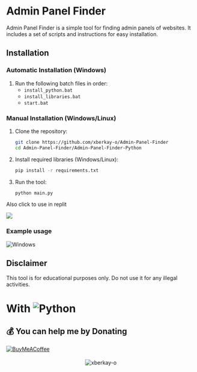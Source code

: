 # Admin Panel Finder

Admin Panel Finder is a simple tool for finding admin panels of websites. It includes a set of scripts and instructions for easy installation.

## Installation

### Automatic Installation (Windows)

1. Run the following batch files in order:
    - `install_python.bat` 
    - `install_libraries.bat`
    - `start.bat`

### Manual Installation (Windows/Linux)
 
1. Clone the repository:
    ```bash
    git clone https://github.com/xberkay-o/Admin-Panel-Finder
    cd Admin-Panel-Finder/Admin-Panel-Finder-Python
    ```

2. Install required libraries (Windows/Linux):
    ```bash
    pip install -r requirements.txt
    ```

3. Run the tool:
    ```bash
    python main.py
    ```

Also click to use in replit
<p align="left"><a href="https://replit.com/"><img src="https://skillicons.dev/icons?i=replit"></a></p>


### Example usage
![Windows](https://github.com/xberkay-o/Admin-Panel-Finder/blob/main/Admin-Panel-Finder-Python/images/linux.png)

## Disclaimer

This tool is for educational purposes only. Do not use it for any illegal activities.


# With ![Python](https://img.shields.io/badge/python-3670A0?style=for-the-badge&logo=python&logoColor=ffdd54)

  ## 💰 You can help me by Donating
  [![BuyMeACoffee](https://img.shields.io/badge/Buy%20Me%20a%20Coffee-ffdd00?style=for-the-badge&logo=buy-me-a-coffee&logoColor=black)](https://www.buymeacoffee.com/xberkay-o) 
####
<p align="center"> <img src="https://komarev.com/ghpvc/?username=xberkay-o&label=Profile%20views&color=0e75b6&style=flat" alt="xberkay-o" /> </p>
